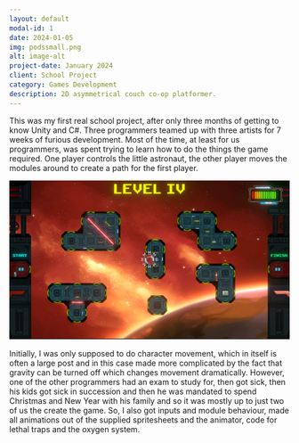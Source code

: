 ```yaml
---
layout: default
modal-id: 1
date: 2024-01-05
img: podssmall.png
alt: image-alt
project-date: January 2024
client: School Project
category: Games Development
description: 2D asymmetrical couch co-op platformer.
---
```


This was my first real school project, after only three months of getting to know Unity and C#. Three programmers teamed up
with three artists for 7 weeks of furious development. Most of the time, at least for us programmers, was spent trying to
learn how to do the things the game required. One player controls the little astronaut, the other player moves the modules
around to create a path for the first player.


![Full screenshot of 2 the Pods](img/portfolio/Pods/Screenshot.png "Get to the pods!")

Initially, I was only supposed to do character movement, which in itself is often a large post and in this case made more
complicated by the fact that gravity can be turned off which changes movement dramatically. However, one of the other
programmers had an exam to study for, then got sick, then his kids got sick in succession and then he was mandated to
spend Christmas and New Year with his family and so it was mostly up to just two of us the create the game. So, I also
got inputs and module behaviour, made all animations out of the supplied spritesheets and the animator, code for lethal
traps and the oxygen system.